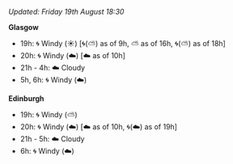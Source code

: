 *Updated: Friday 19th August 18:30*

**Glasgow**

* 19h: :cyclone: Windy (:sunny:) [:cyclone:(:partly_sunny:) as of 9h, :partly_sunny: as of 16h, :cyclone:(:partly_sunny:) as of 18h]
* 20h: :cyclone: Windy (:cloud:) [:cloud: as of 10h]
* 21h - 4h: :cloud: Cloudy
* 5h, 6h: :cyclone: Windy (:cloud:)

**Edinburgh**

* 19h: :cyclone: Windy (:partly_sunny:)
* 20h: :cyclone: Windy (:cloud:) [:cloud: as of 10h, :cyclone:(:cloud:) as of 19h]
* 21h - 5h: :cloud: Cloudy
* 6h: :cyclone: Windy (:cloud:)
